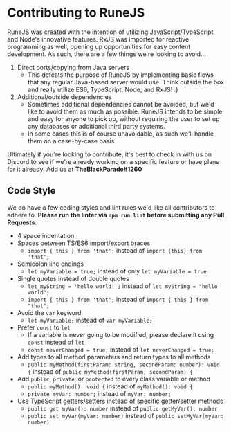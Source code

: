 # Contributing to RuneJS

RuneJS was created with the intention of utilizing JavaScript/TypeScript and Node's innovative features. RxJS was imported for reactive programming as well, opening up opportunities for easy content development. As such, there are a few things we're looking to avoid...

1. Direct ports/copying from Java servers
    - This defeats the purpose of RuneJS by implementing basic flows that any regular Java-based server would use. Think outside the box and really utilize ES6, TypeScript, Node, and RxJS! :)
2. Additional/outside dependencies
    - Sometimes additional dependencies cannot be avoided, but we'd like to avoid them as much as possible. RuneJS intends to be simple and easy for anyone to pick up, without requiring the user to set up any databases or additional third party systems.
    - In some cases this is of course unavoidable, as such we'll handle them on a case-by-case basis. 
    
Ultimately if you're looking to contribute, it's best to check in with us on Discord to see if we're already working on a specific feature or have plans for it already. Add us at **TheBlackParade#1260**
    
## Code Style

We do have a few coding styles and lint rules we'd like all contributors to adhere to. **Please run the linter via `npm run lint` before submitting any Pull Requests**:

- 4 space indentation 
- Spaces between TS/ES6 import/export braces
  - `import { this } from 'that';` instead of `import {this} from 'that';`
- Semicolon line endings
  - `let myVariable = true;` instead of only `let myVariable = true`
- Single quotes instead of double quotes
  - `let myString = 'hello world!';` instead of `let myString = "hello world";`
  - `import { this } from 'that';` instead of `import { this } from "that";`
- Avoid the `var` keyword
  - `let myVariable;` instead of `var myVariable;`
- Prefer `const` to `let`
  - If a variable is never going to be modified, please declare it using `const` instead of `let`
  - `const neverChanged = true;` instead of `let neverChanged = true;`
- Add types to all method parameters and return types to all methods
  - `public myMethod(firstParam: string, secondParam: number): void {` instead of `public myMethod(firstParam, secondParam) {`
- Add `public`, `private`, or `protected` to every class variable or method
  - `public myMethod(): void {` instead of `myMethod(): void {`
  - `private myVar: number;` instead of `myVar: number;`
- Use TypeScript getters/setters instead of specific getter/setter methods
  - `public get myVar(): number` instead of `public getMyVar(): number`
  - `public set myVar(myVar: number)` instead of `public setMyVar(myVar: number)`
